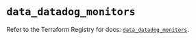 # `data_datadog_monitors`

Refer to the Terraform Registry for docs: [`data_datadog_monitors`](https://registry.terraform.io/providers/datadog/datadog/3.50.0/docs/data-sources/monitors).

